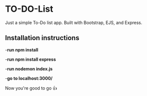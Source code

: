TO-DO-List
==========
Just a simple To-Do list app. Built with Bootstrap, EJS, and Express.

Installation instructions
-------------------------

-**run npm install**

-**run npm install express**

-**run nodemon index.js**

-**go to localhost:3000/**

Now you're good to go 👍
